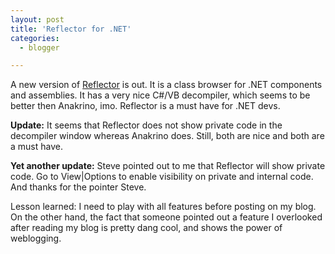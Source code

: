 ```yaml
---
layout: post
title: 'Reflector for .NET'
categories:
  - blogger

---
```


A new version of [Reflector](http://www.aisto.com/roeder/dotnet/) is out.  It is a class browser for .NET components and assemblies.  It has a very nice C#/VB decompiler, which seems to be better then Anakrino, imo.  Reflector is a must have for .NET devs.

**Update:** It seems that Reflector does not show private code in the decompiler window whereas Anakrino does.  Still, both are nice and both are a must have.

**Yet another update:** Steve pointed out to me that Reflector will show private code.  Go to View|Options to enable visibility on private and internal code.  And thanks for the pointer Steve.

Lesson learned: I need to play with all features before posting on my blog.  On the other hand, the fact that someone pointed out a feature I overlooked after reading my blog is pretty dang cool, and shows the power of weblogging.
